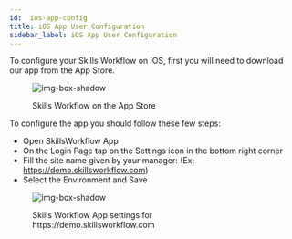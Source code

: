 ```yaml
---
id:  ios-app-config
title: iOS App User Configuration
sidebar_label: iOS App User Configuration
---
```


To configure your Skills Workflow on iOS, first you will need to download our app from the App Store.

<figure>

![img-box-shadow](/img/integrations/ios-app-config1.png)
<figcaption>Skills Workflow on the App Store</figcaption>
</figure>

To configure the app you should follow these few steps:

- Open SkillsWorkflow App
- On the Login Page tap on the Settings icon in the bottom right corner
- Fill the site name given by your manager: (Ex: https://demo.skillsworkflow.com)
- Select the Environment and Save

<figure>

![img-box-shadow](/img/integrations/ios-app-config1.png)
<figcaption>Skills Workflow App settings for https://demo.skillsworkflow.com </figcaption>
</figure>

